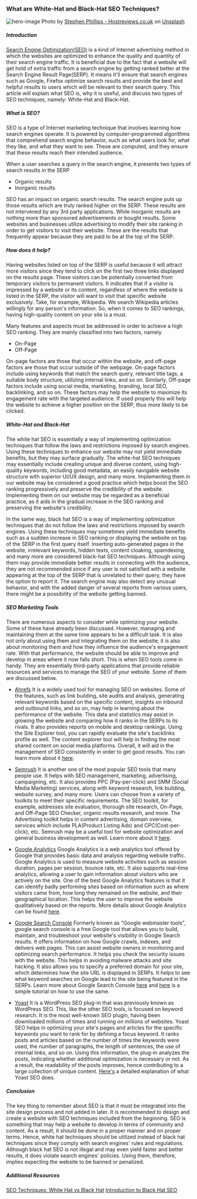 ### What are White-Hat and Black-Hat SEO Techniques?

![hero-image](/engineering-education/white-hat-seo-black-hat-seo/hero.jpg)
Photo by [Stephen Phillips - Hostreviews.co.uk](https://unsplash.com/@hostreviews?utm_source=unsplash&utm_medium=referral&utm_content=creditCopyText) on [Unsplash](https://unsplash.com/s/photos/seo?utm_source=unsplash&utm_medium=referral&utm_content=creditCopyText)

##### Introduction
[Search Engine Optimization(SEO)](https://en.wikipedia.org/wiki/Search_engine_optimization) is a kind of Internet advertising method in which the websites are optimized to enhance the quality and quantity of their search engine traffic. It is beneficial due to the fact that a website will get hold of extra traffic from a search engine by getting ranked better at the Search Engine Result Page(SERP). It means it&#39;ll ensure that search engines such as Google, Firefox optimize search results and provide the best and helpful results to users which will be relevant to their search query. This article will explain what SEO is, why it is useful, and discuss two types of SEO techniques, namely: White-Hat and Black-Hat.

##### What is SEO?

SEO is a type of Internet marketing technique that involves learning how search engines operate. It is powered by computer-programmed algorithms that comprehend search engine behavior, such as what users look for, what they like, and what they want to see. These are computed, and they ensure that these results reach their intended audience.

When a user searches a query in the search engine, it presents two types of search results in the SERP

- Organic results
- Inorganic results

SEO has an impact on organic search results. The search engine puts up those results which are truly ranked higher on the SERP. These results are not intervened by any 3rd party applications. While inorganic results are nothing more than sponsored advertisements or bought results. Some websites and businesses utilize advertising to modify their site ranking in order to get visitors to visit their website. These are the results that frequently appear because they are paid to be at the top of the SERP.

##### How does it help?
Having websites listed on top of the SERP is useful because it will attract more visitors since they tend to click on the first two three links displayed on the results page. These visitors can be potentially converted from temporary visitors to permanent visitors. It indicates that if a visitor is impressed by a website or its content, regardless of where the website is listed in the SERP, the visitor will want to visit that specific website exclusively. Take, for example, Wikipedia. We search Wikipedia articles willingly for any person&#39;s information. So, when it comes to SEO rankings, having high-quality content on your site is a must.

Many features and aspects must be addressed in order to achieve a high SEO ranking. They are mainly classified into two factors, namely

- On-Page
- Off-Page

On-page factors are those that occur within the website, and off-page factors are those that occur outside of the webpage. On-page factors include using keywords that match the search query, relevant title tags, a suitable body structure, utilizing internal links, and so on. Similarly, Off-page factors include using social media, marketing, branding, local SEO, backlinking, and so on. These factors may help the website to maximize its engagement rate with the targeted audience. If used properly this will help the website to achieve a higher position on the SERP, thus more likely to be clicked.

##### White-Hat and Black-Hat
The white hat SEO is essentially a way of implementing optimization techniques that follow the laws and restrictions imposed by search engines. Using these techniques to enhance our website may not yield immediate benefits, but they may surface gradually. The white-hat SEO techniques may essentially include creating unique and diverse content, using high-quality keywords, including good metadata, an easily navigable website structure with superior UI/UX design, and many more. Implementing them in our website may be considered a good practice which helps boost the SEO ranking progressively and preserve the credibility of the website. Implementing them on our website may be regarded as a beneficial practice, as it aids in the gradual increase in the SEO ranking and preserving the website&#39;s credibility.

In the same way, black hat SEO is a way of implementing optimization techniques that do not follow the laws and restrictions imposed by search engines. Using these techniques may sometimes yield immediate benefits such as a sudden increase in SEO ranking or displaying the website on top of the SERP in the first query itself. Inserting auto-generated pages in the website, irrelevant keywords, hidden texts, content cloaking, spamdexing, and many more are considered black-hat SEO techniques. Although using them may provide immediate better results in connecting with the audience, they are not recommended since if any user is not satisfied with a website appearing at the top of the SERP that is unrelated to their query, they have the option to report it. The search engine may also detect any unusual behavior, and with the added danger of several reports from various users, there might be a possibility of the website getting banned.

##### SEO Marketing Tools
There are numerous aspects to consider while optimizing your website. Some of these have already been discussed. However, managing and maintaining them at the same time appears to be a difficult task. It is also not only about using them and integrating them on the website; it is also about monitoring them and how they influence the audience&#39;s engagement rate. With that performance, the website should be able to improve and develop in areas where it now falls short. This is when SEO tools come in handy. They are essentially third-party applications that provide reliable resources and services to manage the SEO of your website. Some of them are discussed below.

- [Ahrefs](https://ahrefs.com/)
It is a widely used tool for managing SEO on websites. Some of the features, such as link building, site audits and analysis, generating relevant keywords based on the specific content, insights on inbound and outbound links, and so on, may help in learning about the performance of the website. This data and statistics may assist in growing the website and comparing how it ranks in the SERPs to its rivals. It also provides reports on mobile and desktop rankings. Using the Site Explorer tool, you can rapidly evaluate the site&#39;s backlinks profile as well. The content explorer tool will help in finding the most shared content on social media platforms. Overall, it will aid in the management of SEO consistently in order to get good results. You can learn more about it [here](https://help.ahrefs.com/en/articles/78203-what-is-ahrefs-com).

- [Semrush](https://www.semrush.com/)
It is another one of the most popular SEO tools that many people use. It helps with SEO management, marketing, advertising, campaigning, etc. It also provides PPC (Pay-per-click) and SMM (Social Media Marketing) services, along with keyword research, link building, website survey, and many more. Users can choose from a variety of toolkits to meet their specific requirements. The SEO toolkit, for example, addresses site evaluation, thorough site research, On-Page, and Off-Page SEO Checker, organic results research, and more. The Advertising toolkit helps in content advertising, domain overview, services which include PLA(Product Listing Ads) and CPC(Cost-per-click), etc. Semrush may be a useful tool for website optimization and general business development as well. Learn more about it [here](https://www.semrush.com/kb/).

- [Google Analytics](https://analytics.google.com/analytics/web/)
Google Analytics is a web analytics tool offered by Google that provides basic data and analysis regarding website traffic. Google Analytics is used to measure website activities such as session duration, pages per session, bounce rate, etc. It also supports real-time analytics, allowing a user to gain information about visitors who are actively on the site. One of the best Google Analytics features is that it can identify badly performing sites based on information such as where visitors came from, how long they remained on the website, and their geographical location. This helps the user to improve the website qualitatively based on the reports. More details about Google Analytics can be found [here](https://en.wikipedia.org/wiki/Google_Analytics).

- [Google Search Console](https://search.google.com/search-console/welcome)
Formerly known as &quot;Google webmaster tools&quot;, google search console is a free Google tool that allows you to build, maintain, and troubleshoot your website&#39;s visibility in Google Search results. It offers information on how Google crawls, indexes, and delivers web pages. This can assist website owners in monitoring and optimizing search performance. It helps you check the security issues with the website. This helps in avoiding malware attacks and site hacking. It also allows you to specify a preferred domain for your site, which determines how the site URL is displayed in SERPs. It helps to see what keyword searches on Google lead to the site being featured in the SERPs. Learn more about Google Search Console [here](https://en.wikipedia.org/wiki/Google_Search_Console) and [here](https://www.section.io/engineering-education/google-search-console-introduction/) is a simple tutorial on how to use the same.

- [Yoast](https://yoast.com/)
It is a WordPress SEO plug-in that was previously known as WordPress SEO. This, like the other SEO tools, is focused on keyword research. It is the most well-known SEO plugin, having been downloaded millions of times and running on millions of websites. Yoast SEO helps in optimizing your site&#39;s pages and articles for the specific keywords you want to rank for by defining a focus keyword. It ranks posts and articles based on the number of times the keywords were used, the number of paragraphs, the length of sentences, the use of internal links, and so on. Using this information, the plug-in analyzes the posts, indicating whether additional optimization is necessary or not. As a result, the readability of the posts improves, hence contributing to a large collection of unique content. [Here&#39;s](https://yoast.com/what-does-yoast-seo-do/) a detailed explanation of what Yoast SEO does.

##### Conclusion
The key thing to remember about SEO is that it must be integrated into the site design process and not added in later. It is recommended to design and create a website with SEO techniques included from the beginning. SEO is something that may help a website to develop in terms of community and content. As a result, it should be done in a proper manner and on proper terms. Hence, white hat techniques should be utilized instead of black hat techniques since they comply with search engines&#39; rules and regulations. Although black hat SEO is not illegal and may even yield faster and better results, it does violate search engines&#39; policies. Using them, therefore, implies expecting the website to be banned or penalized.

##### Additional Resources
[SEO Techniques: White Hat vs Black Hat](https://www.weidert.com/blog/white-hat-seo-black-hat-seo)
[Introduction to Black Hat SEO](https://blog.hubspot.com/marketing/black-hat-seo)